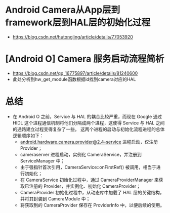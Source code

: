 # Android Camera从App层到framework层到HAL层的初始化过程
- https://blog.csdn.net/hutongling/article/details/77053920

# [Android O] Camera 服务启动流程简析
- https://blog.csdn.net/qq_16775897/article/details/81240600
- 此处分析到hw_get_module函数根据id找到camera对应的HAL

# 总结
- 在 Android O 之前，Service 与 HAL 的耦合比较严重，而现在 Google 通过 HIDL 这个进程通信机制将他们分隔成两个进程，这使得 Service 与 HAL 之间的通路建立过程变得复杂了一些。 这两个进程的启动与初始化流程进程的总体逻辑顺序如下：
  -  android.hardware.camera.provider@2.4-service 进程启动，仅注册 Provider；
  -  cameraserver 进程启动，实例化 CameraService，并注册到 ServiceManager 中；
  -  由于强指针首次引用，CameraService::onFirstRef() 被调用，相当于进行初始化；
  -  在 CameraService 初始化过程中，通过 CameraProviderManager 来获取已注册的 Provider，并实例化、初始化 CameraProvider；
  -  CameraProvider 初始化过程中，从动态库中加载了 HAL 层的关键结构，并将其封装到 CameraModule 中；
  -  将获取到的 CameraProvider 保存在 ProviderInfo 中，以便后续的使用。
